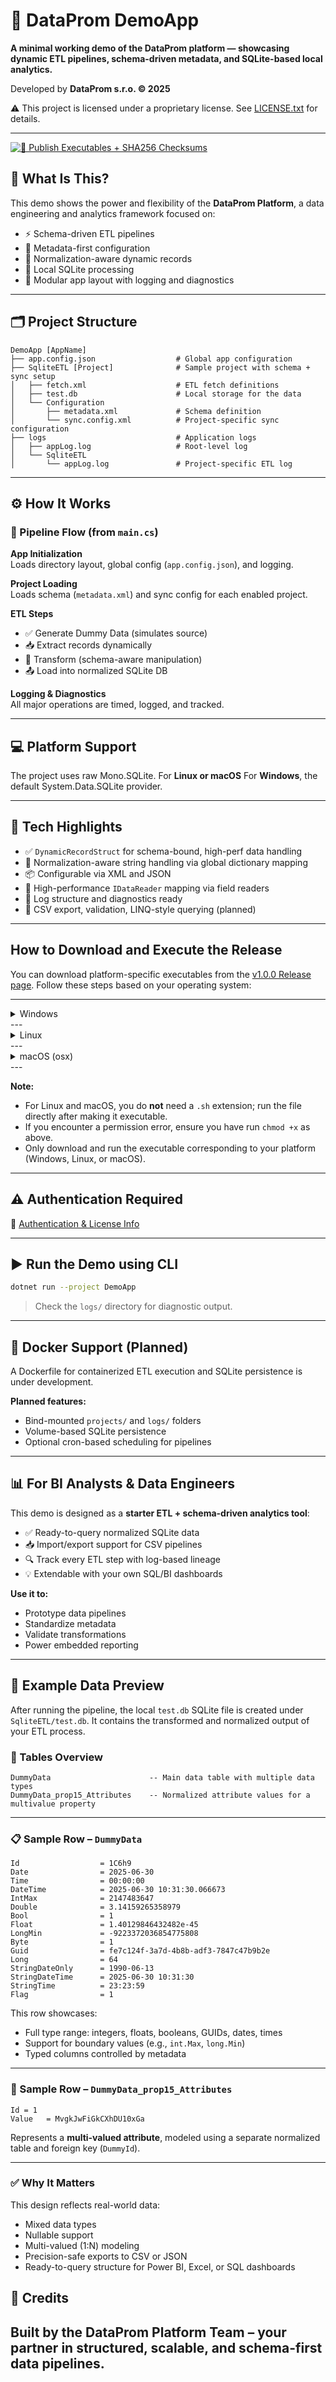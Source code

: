 # 🚀 DataProm DemoApp

**A minimal working demo of the DataProm platform — showcasing dynamic ETL pipelines, schema-driven metadata, and SQLite-based local analytics.**

Developed by **DataProm s.r.o. © 2025**

⚠️ This project is licensed under a proprietary license. See [LICENSE.txt](./LICENSE.txt) for details.

---

[![🚀 Publish Executables + SHA256 Checksums](https://github.com/dataprom-online/etl-app/actions/workflows/publish-executables.yml/badge.svg)](https://github.com/dataprom-online/etl-app/actions/workflows/publish-executables.yml)

## 🧠 What Is This?

This demo shows the power and flexibility of the **DataProm Platform**, a data engineering and analytics framework focused on:

- ⚡ Schema-driven ETL pipelines  
- 🧩 Metadata-first configuration  
- 🔄 Normalization-aware dynamic records  
- 🧪 Local SQLite processing  
- 🧱 Modular app layout with logging and diagnostics  

---

## 🗂️ Project Structure

```text
DemoApp [AppName]
├── app.config.json                  # Global app configuration
├── SqliteETL [Project]              # Sample project with schema + sync setup
│   ├── fetch.xml                    # ETL fetch definitions
│   ├── test.db                      # Local storage for the data
│   └── Configuration
│       ├── metadata.xml             # Schema definition
│       └── sync.config.xml          # Project-specific sync configuration
├── logs                             # Application logs
│   ├── appLog.log                   # Root-level log
│   └── SqliteETL
│       └── appLog.log               # Project-specific ETL log
```

---

## ⚙️ How It Works

### 🧵 Pipeline Flow (from `main.cs`)

**App Initialization**  
Loads directory layout, global config (`app.config.json`), and logging.

**Project Loading**  
Loads schema (`metadata.xml`) and sync config for each enabled project.

**ETL Steps**
- ✅ Generate Dummy Data (simulates source)
- 📥 Extract records dynamically
- 🧪 Transform (schema-aware manipulation)
- 📤 Load into normalized SQLite DB

**Logging & Diagnostics**  
All major operations are timed, logged, and tracked.

---

## 💻 Platform Support

The project uses raw Mono.SQLite. For **Linux or macOS**
For **Windows**, the default System.Data.SQLite provider.

---

## 🧪 Tech Highlights

- ✅ `DynamicRecordStruct` for schema-bound, high-perf data handling  
- 🧠 Normalization-aware string handling via global dictionary mapping  
- 📦 Configurable via XML and JSON  
- 🧩 High-performance `IDataReader` mapping via field readers  
- 🧰 Log structure and diagnostics ready  
- 🧪 CSV export, validation, LINQ-style querying (planned)  

---

## How to Download and Execute the Release

You can download platform-specific executables from the [v1.0.0 Release page](https://github.com/dataprom-online/etl-app/releases/tag/v1.0.0). Follow these steps based on your operating system:

---
<details>

<summary>Windows</summary>

### **Windows (win-x64)**

1. **Download**  
   - Download the asset named:  
     ```
     DataProm.ETL-win-x64.zip
     ```
2. **Extract**  
   - Right-click the ZIP file and select “Extract All...”
3. **Run**  
   - Double-click `DataProm.ETL-win-x64.exe` to launch the application.
</details>
---
<details>

<summary>Linux</summary>

### **Linux (linux-x64)**

1. **Download**  
   - Download the asset named:  
     ```
     DataProm.ETL-linux-x64.zip
     ```
2. **Extract**  
   - Open a terminal in the download folder and run:  
     ```sh
     unzip DataProm.ETL-linux-x64.zip
     ```
3. **Make Executable**  
   - If needed, make the file executable:  
     ```sh
     chmod +x DataProm.ETL-linux-x64
     ```
4. **Run**  
   - Start the application with:  
     ```sh
     ./DataProm.ETL-linux-x64
     ```
</details>
---

<details>

<summary>macOS (osx)</summary>

### **macOS (osx-x64)**

1. **Download**  
   - Download the asset named:  
     ```
     DataProm.ETL-osx-x64.zip
     ```
2. **Extract**  
   - Use Finder to unzip, or in Terminal:  
     ```sh
     unzip DataProm.ETL-osx-x64.zip
     ```
3. **Make Executable**  
   - If needed, make the file executable:  
     ```sh
     chmod +x DataProm.ETL-osx-x64
     ```
4. **Run**  
   - Start the application with:  
     ```sh
     ./DataProm.ETL-osx-x64
     ```
</details>
---

**Note:**  
- For Linux and macOS, you do **not** need a `.sh` extension; run the file directly after making it executable.
- If you encounter a permission error, ensure you have run `chmod +x` as above.  
- Only download and run the executable corresponding to your platform (Windows, Linux, or macOS).

---

## ⚠️ Authentication Required

📄 [Authentication & License Info](docs/authentication.md)

---

## ▶️ Run the Demo using CLI

```bash
dotnet run --project DemoApp
```

> Check the `logs/` directory for diagnostic output.

---

## 🐳 Docker Support (Planned)

A Dockerfile for containerized ETL execution and SQLite persistence is under development.

**Planned features:**
- Bind-mounted `projects/` and `logs/` folders  
- Volume-based SQLite persistence  
- Optional cron-based scheduling for pipelines  

---

## 📊 For BI Analysts & Data Engineers

This demo is designed as a **starter ETL + schema-driven analytics tool**:

- ✅ Ready-to-query normalized SQLite data  
- 📥 Import/export support for CSV pipelines  
- 🔍 Track every ETL step with log-based lineage  
- 💡 Extendable with your own SQL/BI dashboards  

**Use it to:**
- Prototype data pipelines  
- Standardize metadata  
- Validate transformations  
- Power embedded reporting  

---

## 📄 Example Data Preview

After running the pipeline, the local `test.db` SQLite file is created under `SqliteETL/test.db`. It contains the transformed and normalized output of your ETL process.

### 🧾 Tables Overview

```text
DummyData                      -- Main data table with multiple data types
DummyData_prop15_Attributes    -- Normalized attribute values for a multivalue property
```

---

### 📋 Sample Row – `DummyData`

```text
Id                  = 1C6h9
Date                = 2025-06-30
Time                = 00:00:00
DateTime            = 2025-06-30 10:31:30.066673
IntMax              = 2147483647
Double              = 3.14159265358979
Bool                = 1
Float               = 1.40129846432482e-45
LongMin             = -9223372036854775808
Byte                = 1
Guid                = fe7c124f-3a7d-4b8b-adf3-7847c47b9b2e
Long                = 64
StringDateOnly      = 1990-06-13
StringDateTime      = 2025-06-30 10:31:30
StringTime          = 23:23:59
Flag                = 1
```

This row showcases:
- Full type range: integers, floats, booleans, GUIDs, dates, times
- Support for boundary values (e.g., `int.Max`, `long.Min`)
- Typed columns controlled by metadata

---

### 🧩 Sample Row – `DummyData_prop15_Attributes`

```text
Id = 1
Value   = MvgkJwFiGkCXhDU10xGa
```

Represents a **multi-valued attribute**, modeled using a separate normalized table and foreign key (`DummyId`).

---

### ✅ Why It Matters

This design reflects real-world data:
- Mixed data types
- Nullable support
- Multi-valued (1:N) modeling
- Precision-safe exports to CSV or JSON
- Ready-to-query structure for Power BI, Excel, or SQL dashboards

## 📣 Credits

Built by the **DataProm Platform Team** – your partner in **structured, scalable, and schema-first data pipelines**.
---
